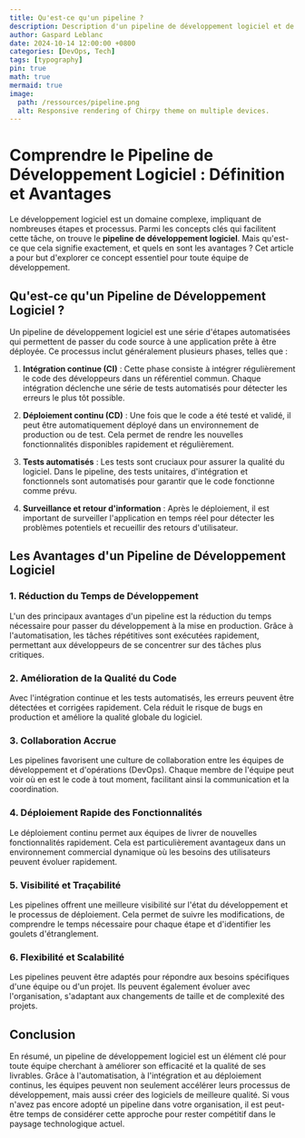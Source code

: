 ```yaml
---
title: Qu'est-ce qu'un pipeline ?
description: Description d'un pipeline de développement logiciel et de ses avantages en terme d'efficacité et qualité de livrables
author: Gaspard Leblanc
date: 2024-10-14 12:00:00 +0800
categories: [DevOps, Tech]
tags: [typography]
pin: true
math: true
mermaid: true
image:
  path: /ressources/pipeline.png
  alt: Responsive rendering of Chirpy theme on multiple devices.
---
```


# Comprendre le Pipeline de Développement Logiciel : Définition et Avantages

Le développement logiciel est un domaine complexe, impliquant de nombreuses étapes et processus. Parmi les concepts clés qui facilitent cette tâche, on trouve le **pipeline de développement logiciel**. Mais qu'est-ce que cela signifie exactement, et quels en sont les avantages ? Cet article a pour but d'explorer ce concept essentiel pour toute équipe de développement.

## Qu'est-ce qu'un Pipeline de Développement Logiciel ?

Un pipeline de développement logiciel est une série d'étapes automatisées qui permettent de passer du code source à une application prête à être déployée. Ce processus inclut généralement plusieurs phases, telles que :

1. **Intégration continue (CI)** : Cette phase consiste à intégrer régulièrement le code des développeurs dans un référentiel commun. Chaque intégration déclenche une série de tests automatisés pour détecter les erreurs le plus tôt possible.

2. **Déploiement continu (CD)** : Une fois que le code a été testé et validé, il peut être automatiquement déployé dans un environnement de production ou de test. Cela permet de rendre les nouvelles fonctionnalités disponibles rapidement et régulièrement.

3. **Tests automatisés** : Les tests sont cruciaux pour assurer la qualité du logiciel. Dans le pipeline, des tests unitaires, d'intégration et fonctionnels sont automatisés pour garantir que le code fonctionne comme prévu.

4. **Surveillance et retour d'information** : Après le déploiement, il est important de surveiller l'application en temps réel pour détecter les problèmes potentiels et recueillir des retours d'utilisateur.

## Les Avantages d'un Pipeline de Développement Logiciel

### 1. **Réduction du Temps de Développement**

L'un des principaux avantages d'un pipeline est la réduction du temps nécessaire pour passer du développement à la mise en production. Grâce à l'automatisation, les tâches répétitives sont exécutées rapidement, permettant aux développeurs de se concentrer sur des tâches plus critiques.

### 2. **Amélioration de la Qualité du Code**

Avec l'intégration continue et les tests automatisés, les erreurs peuvent être détectées et corrigées rapidement. Cela réduit le risque de bugs en production et améliore la qualité globale du logiciel.

### 3. **Collaboration Accrue**

Les pipelines favorisent une culture de collaboration entre les équipes de développement et d'opérations (DevOps). Chaque membre de l'équipe peut voir où en est le code à tout moment, facilitant ainsi la communication et la coordination.

### 4. **Déploiement Rapide des Fonctionnalités**

Le déploiement continu permet aux équipes de livrer de nouvelles fonctionnalités rapidement. Cela est particulièrement avantageux dans un environnement commercial dynamique où les besoins des utilisateurs peuvent évoluer rapidement.

### 5. **Visibilité et Traçabilité**

Les pipelines offrent une meilleure visibilité sur l'état du développement et le processus de déploiement. Cela permet de suivre les modifications, de comprendre le temps nécessaire pour chaque étape et d'identifier les goulets d'étranglement.

### 6. **Flexibilité et Scalabilité**

Les pipelines peuvent être adaptés pour répondre aux besoins spécifiques d'une équipe ou d'un projet. Ils peuvent également évoluer avec l'organisation, s'adaptant aux changements de taille et de complexité des projets.

## Conclusion

En résumé, un pipeline de développement logiciel est un élément clé pour toute équipe cherchant à améliorer son efficacité et la qualité de ses livrables. Grâce à l'automatisation, à l'intégration et au déploiement continus, les équipes peuvent non seulement accélérer leurs processus de développement, mais aussi créer des logiciels de meilleure qualité. Si vous n'avez pas encore adopté un pipeline dans votre organisation, il est peut-être temps de considérer cette approche pour rester compétitif dans le paysage technologique actuel.

